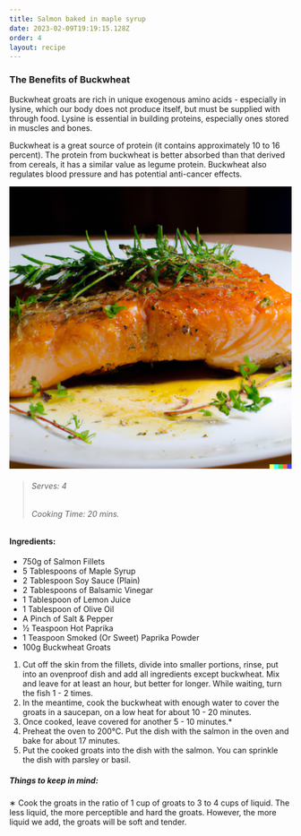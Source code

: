```yaml
---
title: Salmon baked in maple syrup
date: 2023-02-09T19:19:15.128Z
order: 4
layout: recipe
---
```

### The Benefits of Buckwheat

Buckwheat groats are rich in unique exogenous amino acids - especially in lysine, which our body does not produce itself, but must be supplied with through food. Lysine is essential in building proteins, especially ones stored in muscles and bones. 

Buckwheat is a great source of protein (it contains approximately 10 to 16 percent). The protein from buckwheat is better absorbed than that derived from cereals, it has a similar value as legume protein. Buckwheat also regulates blood pressure and has potential anti-cancer effects.

![Salmon](../uploads/7ffbe1a0-a29b-40aa-a9cd-fffa460a5684.png "Salmon with Buckwheat (Serving Example)")

> ###### Serves: 4
>
> ###### Cooking Time: 20 mins.

#### Ingredients:

* 750g of Salmon Fillets
* 5 Tablespoons of Maple Syrup
* 2 Tablespoon Soy Sauce (Plain)
* 2 Tablespoons of Balsamic Vinegar
* 1 Tablespoon of Lemon Juice
* 1 Tablespoon of Olive Oil
* A Pinch of Salt & Pepper
* ½ Teaspoon Hot Paprika
* 1 Teaspoon Smoked (Or Sweet) Paprika Powder
* 100g Buckwheat Groats

1. Cut off the skin from the fillets, divide into smaller portions, rinse, put into an ovenproof dish and add all ingredients except buckwheat. Mix and leave for at least an hour, but better for longer. While waiting, turn the fish 1 - 2 times.
2. In the meantime, cook the buckwheat with enough water to cover the groats in a saucepan, on a low heat for about 10 - 20 minutes.
3. Once cooked, leave covered for another 5 - 10 minutes.*
4. Preheat the oven to 200°C. Put the dish with the salmon in the oven and bake for about 17 minutes.
5. Put the cooked groats into the dish with the salmon. You can sprinkle the dish with parsley or basil.

##### Things to keep in mind:

∗ Cook the groats in the ratio of 1 cup of groats to 3 to 4 cups of liquid. The less liquid, the more perceptible and hard the groats. However, the more liquid we add, the groats will be soft and tender.